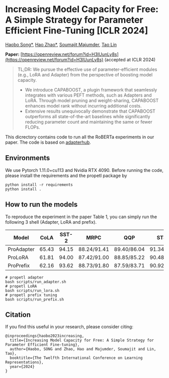 # Increasing Model Capacity for Free: A Simple Strategy for Parameter Efficient Fine-Tuning [ICLR 2024]

<a href="https://www.linkedin.com/in/haobo-song-28a969167/?originalSubdomain=ch">Haobo Song*</a>, <a href="https://marcelluszhao.github.io/">Hao Zhao*</a>, <a href="https://scholar.google.com/citations?user=QSUfCpQAAAAJ&hl=en">Soumajit Majumder</a>, <a href="https://tlin-taolin.github.io/">Tao Lin</a>

**Paper:** [https://openreview.net/forum?id=H3IUunLy8s](https://openreview.net/forum?id=H3IUunLy8s) (accepted at ICLR 2024)

> TL;DR: We pursue the effective use of parameter-efficient modules (e.g., LoRA and Adapter) from the perspective of boosting model capacity.
> - We introduce CAPABOOST, a plugin framework that seamlessly integrates with various PEFT methods, such as Adapters and LoRA. Through model pruning and weight-sharing, CAPABOOST
enhances model rank without incurring additional costs.
> - Extensive results unequivocally demonstrate that CAPABOOST outperforms all state-of-the-art baselines while significantly reducing parameter count and maintaining the same or fewer FLOPs.

This dicrectory contains code to run all the RoBERTa experiments in our paper. The code is based on [adapterhub](https://github.com/adapter-hub/adapter-transformers).

## Environments

We use Pytorch 1.11.0+cu113 and Nvidia RTX 4090.
Before running the code, please install the requirements and the propetl package by
```
python install -r requirements
python install .
```

## How to run the models
To reproduce the experiment in the paper Table 1, you can simply run the following 3 shell (Adapter, LoRA and prefix).

Model | CoLA | SST-2 | MRPC | QQP | STS-B | MNLI | QNLI | RTE | Avg
--- | --- | --- | --- | --- | --- | --- | --- | --- | ---
ProAdapter | 65.43 | 94.15 | 88.24/91.41 | 89.40/86.04 | 91.34/90.95 | 86.53 | 92.58 | 76.50 | 86.6
ProLoRA | 61.81 | 94.00 | 87.42/91.00 | 88.85/85.22 | 90.48/90.47 | 85.73 | 91.05 | 63.79 | 84.53
ProPrefix | 62.16 | 93.62 | 88.73/91.80 | 87.59/83.71 | 90.92/90.83 | 85.30 | 91.75 | 72.66 | 85.37

```
# propetl adapter
bash scripts/run_adapter.sh
# propetl LoRA
bash scripts/run_lora.sh
# propetl prefix tuning
bash scripts/run_prefix.sh
```

## Citation
If you find this useful in your research, please consider citing:
```
@inproceedings{haobo2023increasing,
  title={Increasing Model Capacity for Free: A Simple Strategy for Parameter Efficient Fine-tuning},
  author={Haobo, SONG and Zhao, Hao and Majumder, Soumajit and Lin, Tao},
  booktitle={The Twelfth International Conference on Learning Representations},
  year={2024}
}
```
